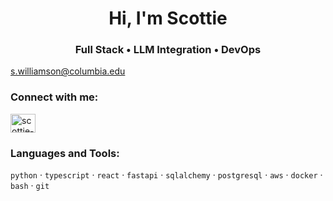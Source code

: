 <h1 align="center">Hi, I'm Scottie</h1>
<h3 align="center">Full Stack • LLM Integration • DevOps</h3>

s.williamson@columbia.edu
<h3 align="left">Connect with me:</h3>


<p align="left">
<a href="https://linkedin.com/in/scottie-w" target="blank"><img align="center" src="https://raw.githubusercontent.com/rahuldkjain/github-profile-readme-generator/master/src/images/icons/Social/linked-in-alt.svg" alt="scottie-w" height="30" width="40" /></a> 
</p>

<h3 align="left">Languages and Tools:</h3>

`python` · `typescript` · `react` · `fastapi` · `sqlalchemy` · `postgresql` · `aws` · `docker` · `bash` · `git`






